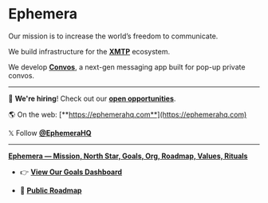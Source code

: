 # Ephemera

Our mission is to increase the world’s freedom to communicate.

We build infrastructure for the [**XMTP**](https://github.com/xmtp) ecosystem.

We develop [**Convos**](https://github.com/ephemeraHQ/convos-app), a next-gen messaging app built for pop-up private convos.

---

💼 **We're hiring**! Check out our [**open opportunities**](https://paragraph.xyz/@ephemera/careers).

🌎 On the web: [**https://ephemerahq.com**](https://ephemerahq.com)

𝕏 Follow [**@EphemeraHQ**](https://x.com/EphemeraHQ)

---

[**Ephemera — Mission, North Star, Goals, Org, Roadmap, Values, Rituals**](https://www.notion.so/ephemerahq/Ephemera-Mission-North-Star-Goals-Org-Roadmap-Values-Rituals-25030823ce92805f9653da64f991bb20?source=copy_link)
  
- 👉 [**View Our Goals Dashboard**](https://p.datadoghq.com/sb/a5c739de-7e2c-11ec-bc0b-da7ad0900002-5609b3aa17947397d5f54d564f80000c?fromUser=false&refresh_mode=sliding&storage=hot&tv_mode=true&from_ts=1752857417671&to_ts=1758214217671&live=true)
  
- 📍 [**Public Roadmap**](https://github.com/orgs/xmtp/projects/34/views/1)
  
